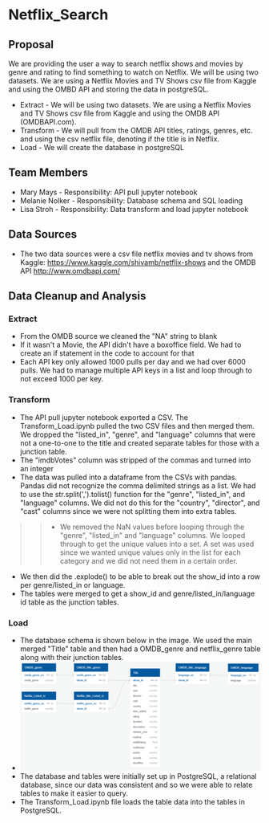 # Netflix_Search

## Proposal

We are providing the user a way to search netflix shows and movies by genre and rating to find something to watch on Netflix. We will be using two datasets. We are using a Netflix Movies and TV Shows csv file from Kaggle and using the OMBD API and storing the data in postgreSQL.

- Extract - We will be using two datasets. We are using a Netflix Movies and TV Shows csv file from Kaggle and using the OMDB API (OMDBAPI.com).
- Transform -  We will pull from the OMDB API titles, ratings, genres, etc. and using the csv netflix file, denoting if the title is in Netflix.
- Load - We will create the database in postgreSQL

## Team Members
- Mary Mays - Responsibility: API pull jupyter notebook
- Melanie Nolker - Responsibility: Database schema and SQL loading
- Lisa Stroh - Responsibility: Data transform and load jupyter notebook

## Data Sources
- The two data sources were a csv file netflix movies and tv shows from Kaggle: https://www.kaggle.com/shivamb/netflix-shows and the OMDB API http://www.omdbapi.com/

## Data Cleanup and Analysis

### Extract
- From the OMDB source we cleaned the "NA" string to blank
- If it wasn't a Movie, the API didn't have a boxoffice field. We had to create an if statement in the code to account for that
- Each API key only allowed 1000 pulls per day and we had over 6000 pulls. We had to manage multiple API keys in a list and loop through to not exceed 1000 per key. 

### Transform
- The API pull jupyter notebook exported a CSV. The Transform_Load.ipynb pulled the two CSV files and then merged them. We dropped the "listed_in", "genre", and "language" columns that were not a one-to-one to the title and created separate tables for those with a junction table.
- The "imdbVotes" column was stripped of the commas and turned into an integer 
- The data was pulled into a dataframe from the CSVs with pandas. Pandas did not recognize the comma delimited strings as a list. We had to use the str.split(',').tolist() function for the "genre", "listed_in", and "language" columns. We did not do this for the "country", "director", and "cast" columns since we were not splitting them into extra tables. 
>>- We removed the NaN values before looping through the "genre", "listed_in" and "language" columns. We looped through to get the unique values into a set. A set was used since we wanted unique values only in the list for each category and we did not need them in a certain order.
- We then did the .explode() to be able to break out the show_id into a row per genre/listed_in or language.
- The tables were merged to get a show_id and genre/listed_in/language id table as the junction tables.

### Load
- The database schema is shown below in the image. We used the main merged "Title" table and then had a OMDB_genre and netflix_genre table along with their junction tables. 
- ![Database Schema](resources/database_schema.png)
- The database and tables were initially set up in PostgreSQL, a relational database, since our data was consistent and so we were able to relate tables to make it easier to query.
- The Transform_Load.ipynb file loads the table data into the tables in PostgreSQL.

